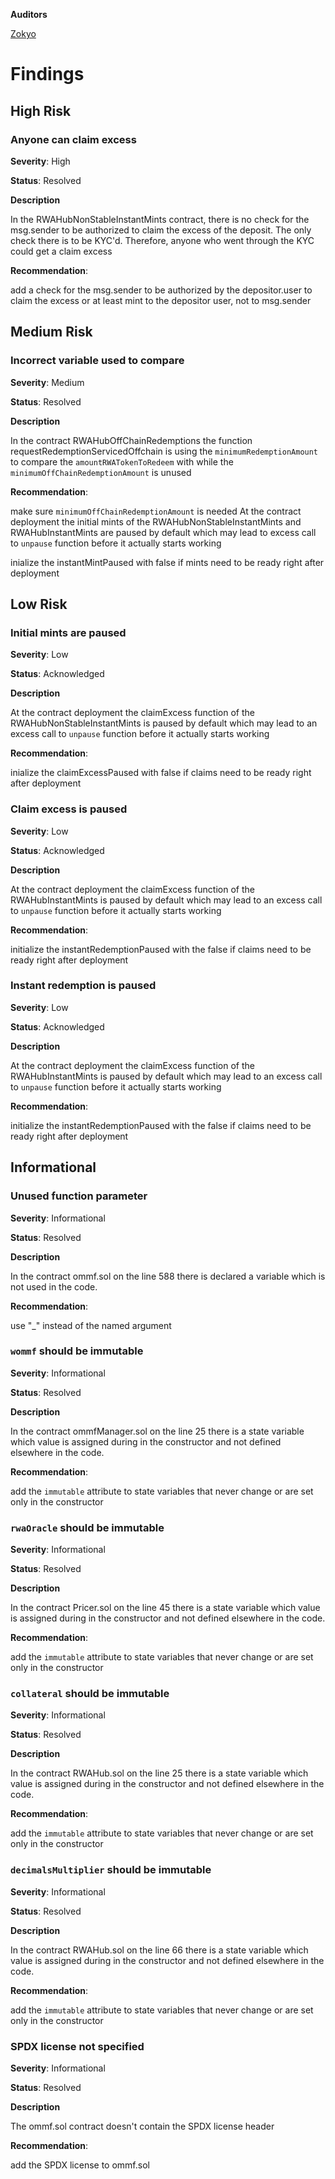 **Auditors**

[Zokyo](https://x.com/zokyo_io)

# Findings

## High Risk

### Anyone can claim excess

**Severity**: High

**Status**: Resolved

**Description**

In the RWAHubNonStableInstantMints contract, there is no check for the msg.sender to be authorized to claim the excess of the deposit. The only check there is to be KYC'd. Therefore, anyone who went through the KYC could get a claim excess

**Recommendation**: 

add a check for the msg.sender to be authorized by the depositor.user to claim the excess or at least mint to the depositor user, not to msg.sender

## Medium Risk

### Incorrect variable used to compare

**Severity**: Medium

**Status**: Resolved

**Description**

In the contract RWAHubOffChainRedemptions the function requestRedemptionServicedOffchain is using the `minimumRedemptionAmount` to compare the `amountRWATokenToRedeem` with while the `minimumOffChainRedemptionAmount` is unused

**Recommendation**: 

make sure `minimumOffChainRedemptionAmount` is needed
At the contract deployment the initial mints of the RWAHubNonStableInstantMints and RWAHubInstantMints are paused by default which may lead to excess call to `unpause` function before it actually starts working

inialize the instantMintPaused with false if mints need to be ready right after deployment

## Low Risk

### Initial mints are paused

**Severity**: Low

**Status**: Acknowledged

**Description**

At the contract deployment the claimExcess function of the RWAHubNonStableInstantMints is paused by default which may lead to an excess call to `unpause` function before it actually starts working

**Recommendation**: 

inialize the claimExcessPaused with false if claims need to be ready right after deployment

### Claim excess is paused

**Severity**: Low

**Status**: Acknowledged

**Description**

At the contract deployment the claimExcess function of the RWAHubInstantMints is paused by default which may lead to an excess call to `unpause` function before it actually starts working

**Recommendation**: 

initialize the instantRedemptionPaused with the false if claims need to be ready right after deployment
​
### Instant redemption is paused

**Severity**: Low

**Status**: Acknowledged

**Description**

At the contract deployment the claimExcess function of the RWAHubInstantMints is paused by default which may lead to an excess call to `unpause` function before it actually starts working

**Recommendation**: 

initialize the instantRedemptionPaused with the false if claims need to be ready right after deployment

## Informational

### Unused function parameter

**Severity**: Informational

**Status**: Resolved

**Description**

In the contract ommf.sol on the line 588 there is declared a variable which is not used in the code.

**Recommendation**: 

use "_" instead of the named argument

### `wommf` should be immutable

**Severity**: Informational

**Status**: Resolved

**Description**

In the contract ommfManager.sol on the line 25 there is a state variable which value is assigned during in the constructor and not defined elsewhere in the code.

**Recommendation**: 

add the `immutable` attribute to state variables that never change or are set only in the constructor

### `rwaOracle` should be immutable

**Severity**: Informational

**Status**: Resolved

**Description**

In the contract Pricer.sol on the line 45 there is a state variable which value is assigned during in the constructor and not defined elsewhere in the code.

**Recommendation**: 

add the `immutable` attribute to state variables that never change or are set only in the constructor

### `collateral` should be immutable

**Severity**: Informational

**Status**: Resolved

**Description**

In the contract RWAHub.sol on the line 25 there is a state variable which value is assigned during in the constructor and not defined elsewhere in the code.

**Recommendation**: 

add the `immutable` attribute to state variables that never change or are set only in the constructor

### `decimalsMultiplier` should be immutable

**Severity**: Informational

**Status**: Resolved

**Description**

In the contract RWAHub.sol on the line 66 there is a state variable which value is assigned during in the constructor and not defined elsewhere in the code.

**Recommendation**:

add the `immutable` attribute to state variables that never change or are set only in the constructor



### SPDX license not specified

**Severity**: Informational

**Status**: Resolved

**Description**

The ommf.sol contract doesn't contain the SPDX license header

**Recommendation**: 

add the SPDX license to ommf.sol
